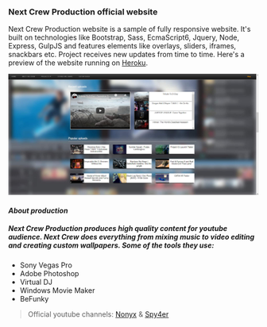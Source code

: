 ### **Next Crew Production official website**

Next Crew Production website is a sample of fully responsive website. It's built on technologies like Bootstrap, Sass, EcmaScript6, Jquery, Node, Express, GulpJS and features elements like overlays, sliders, iframes, snackbars etc. Project receives new updates from time to time. Here's a preview of the website running on [Heroku](https://nextcrewproduction.herokuapp.com/).

![](Resources/compressedImg/readmeImg/img1.jpg)

#### *About production*
##### Next Crew Production produces high quality content for youtube audience. Next Crew does everything from mixing music to video editing and creating custom wallpapers. Some of the tools they use: 
* Sony Vegas Pro 
* Adobe Photoshop
* Virtual DJ
* Windows Movie Maker
* BeFunky

> Official youtube channels: [Nonyx](https://www.youtube.com/user/Nonyx100) & [Spy4er](https://www.youtube.com/channel/UCpAHpJDwziiBf560y8pOcaA)
